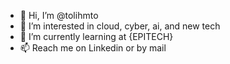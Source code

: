 - 👋 Hi, I’m @tolihmto
- 👀 I’m interested in cloud, cyber, ai, and new tech
- 🌱 I’m currently learning at {EPITECH}
- 📫 Reach me on Linkedin or by mail  

<!---
tolihmto/tolihmto is a ✨ special ✨ repository because its `README.md` (this file) appears on your GitHub profile.
You can click the Preview link to take a look at your changes.
--->
